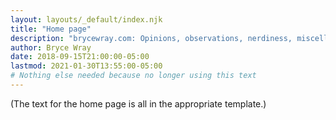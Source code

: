 ```yaml
---
layout: layouts/_default/index.njk
title: "Home page"
description: "brycewray.com: Opinions, observations, nerdiness, miscellany." # quotation marks to allow colon
author: Bryce Wray
date: 2018-09-15T21:00:00-05:00
lastmod: 2021-01-30T13:55:00-05:00
# Nothing else needed because no longer using this text
---
```


(The text for the home page is all in the appropriate template.)
